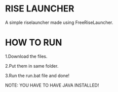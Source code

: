 # RISE LAUNCHER
A simple riselauncher made using FreeRiseLauncher.

# HOW TO RUN
1.Download the files.

2.Put them in same folder.

3.Run the run.bat file and done!

NOTE: YOU HAVE TO HAVE JAVA INSTALLED!
